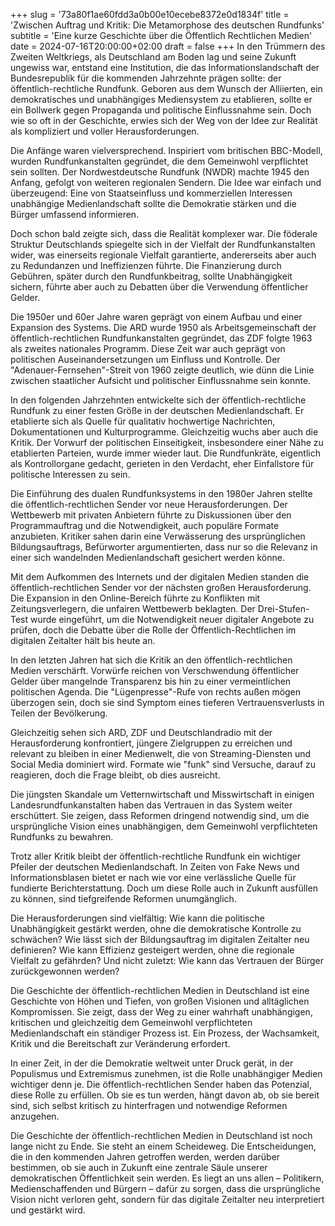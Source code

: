 +++
slug = '73a80f1ae60fdd3a0b00e10ecebe8372e0d1834f'
title = 'Zwischen Auftrag und Kritik: Die Metamorphose des deutschen Rundfunks'
subtitle = 'Eine kurze Geschichte über die Öffentlich Rechtlichen Medien'
date = 2024-07-16T20:00:00+02:00
draft = false
+++
In den Trümmern des Zweiten Weltkriegs, als Deutschland am Boden lag und seine Zukunft ungewiss war, entstand eine Institution, die das Informationslandschaft der Bundesrepublik für die kommenden Jahrzehnte prägen sollte: der öffentlich-rechtliche Rundfunk. Geboren aus dem Wunsch der Alliierten, ein demokratisches und unabhängiges Mediensystem zu etablieren, sollte er ein Bollwerk gegen Propaganda und politische Einflussnahme sein. Doch wie so oft in der Geschichte, erwies sich der Weg von der Idee zur Realität als kompliziert und voller Herausforderungen.

Die Anfänge waren vielversprechend. Inspiriert vom britischen BBC-Modell, wurden Rundfunkanstalten gegründet, die dem Gemeinwohl verpflichtet sein sollten. Der Nordwestdeutsche Rundfunk (NWDR) machte 1945 den Anfang, gefolgt von weiteren regionalen Sendern. Die Idee war einfach und überzeugend: Eine von Staatseinfluss und kommerziellen Interessen unabhängige Medienlandschaft sollte die Demokratie stärken und die Bürger umfassend informieren.

Doch schon bald zeigte sich, dass die Realität komplexer war. Die föderale Struktur Deutschlands spiegelte sich in der Vielfalt der Rundfunkanstalten wider, was einerseits regionale Vielfalt garantierte, andererseits aber auch zu Redundanzen und Ineffizienzen führte. Die Finanzierung durch Gebühren, später durch den Rundfunkbeitrag, sollte Unabhängigkeit sichern, führte aber auch zu Debatten über die Verwendung öffentlicher Gelder.

Die 1950er und 60er Jahre waren geprägt von einem Aufbau und einer Expansion des Systems. Die ARD wurde 1950 als Arbeitsgemeinschaft der öffentlich-rechtlichen Rundfunkanstalten gegründet, das ZDF folgte 1963 als zweites nationales Programm. Diese Zeit war auch geprägt von politischen Auseinandersetzungen um Einfluss und Kontrolle. Der "Adenauer-Fernsehen"-Streit von 1960 zeigte deutlich, wie dünn die Linie zwischen staatlicher Aufsicht und politischer Einflussnahme sein konnte.

In den folgenden Jahrzehnten entwickelte sich der öffentlich-rechtliche Rundfunk zu einer festen Größe in der deutschen Medienlandschaft. Er etablierte sich als Quelle für qualitativ hochwertige Nachrichten, Dokumentationen und Kulturprogramme. Gleichzeitig wuchs aber auch die Kritik. Der Vorwurf der politischen Einseitigkeit, insbesondere einer Nähe zu etablierten Parteien, wurde immer wieder laut. Die Rundfunkräte, eigentlich als Kontrollorgane gedacht, gerieten in den Verdacht, eher Einfallstore für politische Interessen zu sein.

Die Einführung des dualen Rundfunksystems in den 1980er Jahren stellte die öffentlich-rechtlichen Sender vor neue Herausforderungen. Der Wettbewerb mit privaten Anbietern führte zu Diskussionen über den Programmauftrag und die Notwendigkeit, auch populäre Formate anzubieten. Kritiker sahen darin eine Verwässerung des ursprünglichen Bildungsauftrags, Befürworter argumentierten, dass nur so die Relevanz in einer sich wandelnden Medienlandschaft gesichert werden könne.

Mit dem Aufkommen des Internets und der digitalen Medien standen die öffentlich-rechtlichen Sender vor der nächsten großen Herausforderung. Die Expansion in den Online-Bereich führte zu Konflikten mit Zeitungsverlegern, die unfairen Wettbewerb beklagten. Der Drei-Stufen-Test wurde eingeführt, um die Notwendigkeit neuer digitaler Angebote zu prüfen, doch die Debatte über die Rolle der Öffentlich-Rechtlichen im digitalen Zeitalter hält bis heute an.

In den letzten Jahren hat sich die Kritik an den öffentlich-rechtlichen Medien verschärft. Vorwürfe reichen von Verschwendung öffentlicher Gelder über mangelnde Transparenz bis hin zu einer vermeintlichen politischen Agenda. Die "Lügenpresse"-Rufe von rechts außen mögen überzogen sein, doch sie sind Symptom eines tieferen Vertrauensverlusts in Teilen der Bevölkerung.

Gleichzeitig sehen sich ARD, ZDF und Deutschlandradio mit der Herausforderung konfrontiert, jüngere Zielgruppen zu erreichen und relevant zu bleiben in einer Medienwelt, die von Streaming-Diensten und Social Media dominiert wird. Formate wie "funk" sind Versuche, darauf zu reagieren, doch die Frage bleibt, ob dies ausreicht.

Die jüngsten Skandale um Vetternwirtschaft und Misswirtschaft in einigen Landesrundfunkanstalten haben das Vertrauen in das System weiter erschüttert. Sie zeigen, dass Reformen dringend notwendig sind, um die ursprüngliche Vision eines unabhängigen, dem Gemeinwohl verpflichteten Rundfunks zu bewahren.

Trotz aller Kritik bleibt der öffentlich-rechtliche Rundfunk ein wichtiger Pfeiler der deutschen Medienlandschaft. In Zeiten von Fake News und Informationsblasen bietet er nach wie vor eine verlässliche Quelle für fundierte Berichterstattung. Doch um diese Rolle auch in Zukunft ausfüllen zu können, sind tiefgreifende Reformen unumgänglich.

Die Herausforderungen sind vielfältig: Wie kann die politische Unabhängigkeit gestärkt werden, ohne die demokratische Kontrolle zu schwächen? Wie lässt sich der Bildungsauftrag im digitalen Zeitalter neu definieren? Wie kann Effizienz gesteigert werden, ohne die regionale Vielfalt zu gefährden? Und nicht zuletzt: Wie kann das Vertrauen der Bürger zurückgewonnen werden?

Die Geschichte der öffentlich-rechtlichen Medien in Deutschland ist eine Geschichte von Höhen und Tiefen, von großen Visionen und alltäglichen Kompromissen. Sie zeigt, dass der Weg zu einer wahrhaft unabhängigen, kritischen und gleichzeitig dem Gemeinwohl verpflichteten Medienlandschaft ein ständiger Prozess ist. Ein Prozess, der Wachsamkeit, Kritik und die Bereitschaft zur Veränderung erfordert.

In einer Zeit, in der die Demokratie weltweit unter Druck gerät, in der Populismus und Extremismus zunehmen, ist die Rolle unabhängiger Medien wichtiger denn je. Die öffentlich-rechtlichen Sender haben das Potenzial, diese Rolle zu erfüllen. Ob sie es tun werden, hängt davon ab, ob sie bereit sind, sich selbst kritisch zu hinterfragen und notwendige Reformen anzugehen.

Die Geschichte der öffentlich-rechtlichen Medien in Deutschland ist noch lange nicht zu Ende. Sie steht an einem Scheideweg. Die Entscheidungen, die in den kommenden Jahren getroffen werden, werden darüber bestimmen, ob sie auch in Zukunft eine zentrale Säule unserer demokratischen Öffentlichkeit sein werden. Es liegt an uns allen – Politikern, Medienschaffenden und Bürgern – dafür zu sorgen, dass die ursprüngliche Vision nicht verloren geht, sondern für das digitale Zeitalter neu interpretiert und gestärkt wird.